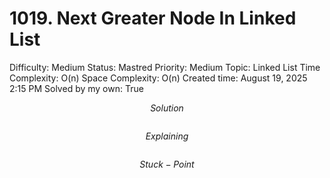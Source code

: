 # 1019. Next Greater Node In Linked List

Difficulty: Medium
Status: Mastred
Priority: Medium
Topic: Linked List
Time Complexity: O(n)
Space Complexity: O(n)
Created time: August 19, 2025 2:15 PM
Solved by my own: True

$$
Solution
$$

```python

```

$$
Explaining
$$

```

```

$$
Stuck-Point
$$

```

```